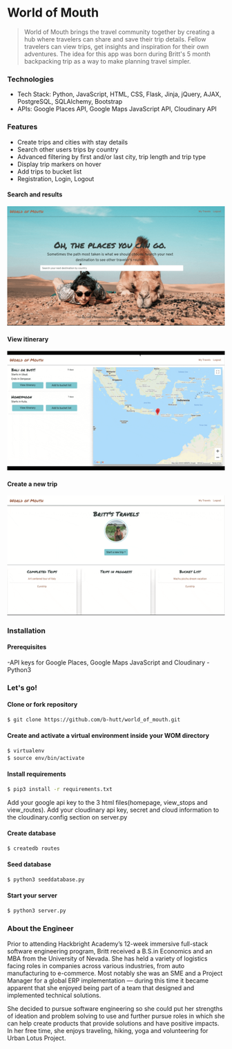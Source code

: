 # World of Mouth

>World of Mouth brings the travel community together by creating a hub where travelers can share and save their trip details. Fellow travelers can view trips, get insights and inspiration for their own adventures. The idea for this app was born during Britt's 5 month backpacking trip as a way to make planning travel simpler.

### Technologies
  - Tech Stack: Python, JavaScript, HTML, CSS, Flask, Jinja, jQuery, AJAX, PostgreSQL, SQLAlchemy, Bootstrap
  - APIs: Google Places API,  Google Maps JavaScript API,  Cloudinary API
### Features
  - Create trips and cities with stay details
  - Search other users trips by country
  - Advanced filtering by first and/or last city, trip length and trip type
  - Display trip markers on hover
  - Add trips to bucket list
  - Registration, Login, Logout
  
#### Search and results
![countrySearch](https://github.com/b-hutt/world_of_mouth/blob/master/static/img/countrySearch.gif)
#### View itinerary
![itinerary](https://github.com/b-hutt/world_of_mouth/blob/master/static/img/itinerary.gif)
#### Create a new trip
![newTrip](https://github.com/b-hutt/world_of_mouth/blob/master/static/img/newTrip.gif)




### Installation
#### Prerequisites
-API keys for Google Places,  Google Maps JavaScript and  Cloudinary
-Python3

### Let's go!
#### Clone or fork repository
```sh
$ git clone https://github.com/b-hutt/world_of_mouth.git
```
#### Create and activate a virtual environment inside your WOM directory
```sh
$ virtualenv
$ source env/bin/activate
```
#### Install requirements
```sh
$ pip3 install -r requirements.txt
```

Add your google api key to the 3 html files(homepage, view_stops and view_routes).
Add your cloudinary api key, secret and cloud information to the cloudinary.config section on server.py

#### Create database
```sh
$ createdb routes
```
#### Seed database
```sh
$ python3 seeddatabase.py
```
#### Start your server
```sh
$ python3 server.py
```

### About the Engineer

Prior to attending Hackbright Academy’s 12-week immersive full-stack software engineering program, Britt received a B.S.in Economics and an MBA from the University of Nevada. She has held a variety of logistics facing roles in companies across various industries, from auto manufacturing to e-commerce. Most notably she was an SME and a Project Manager for a global ERP implementation — during this time it became apparent that she enjoyed being part of a team that designed and implemented technical solutions. 

She decided to pursue software engineering so she could put her strengths of ideation and problem solving to use and further pursue roles in which she can help create products that provide solutions and have positive impacts. In her free time, she enjoys traveling, hiking, yoga and volunteering for Urban Lotus Project.






[//]: # (These are reference links used in the body of this note and get stripped out when the markdown processor does its job. There is no need to format nicely because it shouldn't be seen. Thanks SO - http://stackoverflow.com/questions/4823468/store-comments-in-markdown-syntax)


   [countrySearch]: <https://github.com/b-hutt/world_of_mouth/blob/master/static/img/countrySearch.gif>
   [newTrip]: <https://github.com/b-hutt/world_of_mouth/blob/master/static/img/newTrip.gif>
   [itinerary]: <https://github.com/b-hutt/world_of_mouth/blob/master/static/img/itinerary.gif>
